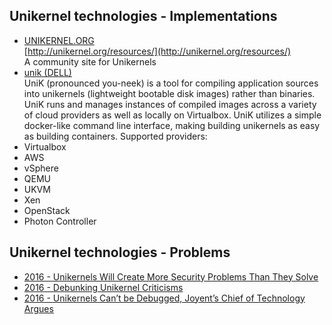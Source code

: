 

## Unikernel technologies - Implementations

- [UNIKERNEL.ORG](http://unikernel.org/)  
[http://unikernel.org/resources/](http://unikernel.org/resources/)  
A community site for Unikernels
- [unik (DELL)](https://github.com/emc-advanced-dev/unik)  
UniK (pronounced you-neek) is a tool for compiling application sources into unikernels (lightweight bootable disk images) rather than binaries.
UniK runs and manages instances of compiled images across a variety of cloud providers as well as locally on Virtualbox.
UniK utilizes a simple docker-like command line interface, making building unikernels as easy as building containers. Supported providers:
 - Virtualbox
 - AWS
 - vSphere
 - QEMU
 - UKVM
 - Xen
 - OpenStack
 - Photon Controller


## Unikernel technologies - Problems

- [2016 - Unikernels Will Create More Security Problems Than They Solve](http://thenewstack.io/unikernels-will-create-security-problems-solve/)
- [2016 - Debunking Unikernel Criticisms](http://thenewstack.io/utilizing-unikernels-within-internet-things/)
- [2016 - Unikernels Can’t be Debugged, Joyent’s Chief of Technology Argues](http://thenewstack.io/good-luck-debugging-unikernels-joyents-chief-technology-says/)


